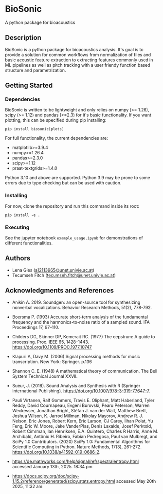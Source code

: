 # BioSonic
A python package for bioacoustics


## Description

BioSonic is a python package for bioacoustics analysis. It's goal is to provide a solution for common workflows from normalization of files and basic acoustic feature extraction to extracting features commonly used in ML pipelines as well as pitch tracking with a user friendy function based structure and parametrization.


## Getting Started

### Dependencies

BioSonic is written to be lightweight and only relies on numpy (>= 1.26), scipy (>= 1.12) and pandas (>=2.3) for it's basic functionality. If you want plotting, this can be specified during pip installing:

```
pip install biosonic[plots]
```

For full functionality, the current dependencies are:

- matplotlib>=3.9.4
- numpy>=1.26.4
- pandas>=2.3.0
- scipy>=1.12
- praat-textgrids>=1.4.0

Python 3.10 and above are supported. Python 3.9 may be prone to some errors due to type checking but can be used with caution. 

### Installing

For now, clone the repository and run this command inside its root: 
```
pip install -e . 
```

### Executing

See the jupyter notebook `example_usage.ipynb` for demonstrations of different functionalities. 

## Authors

- Lena Gies (a12113965@unet.univie.ac.at)
- Tecumseh Fitch (tecumseh.fitch@unet.univie.ac.at)

## Acknowledgments and References

* Anikin A. 2019. Soundgen: an open-source tool for synthesizing nonverbal vocalizations. Behavior Research Methods, 51(2), 778-792.
* Boersma P. (1993) Accurate short-term analysis of the fundamental frequency and the harmonics-to-noise ratio of a sampled sound. IFA Proceedings 17, 97–110.
* Childers DG, Skinner DP, Kemerait RC. (1977) The cepstrum: A guide to processing. Proc. IEEE 65, 1428–1443. https://doi.org/10.1109/PROC.1977.10747
* Klapuri A, Davy M. (2006) Signal processing methods for music transcription. New York: Springer. p.136
* Shannon C. E. (1948) A mathematical theory of communication. The Bell System Technical Journal XXVII.
* Sueur, J. (2018). Sound Analysis and Synthesis with R (Springer International Publishing). https://doi.org/10.1007/978-3-319-77647-7.
* Pauli Virtanen, Ralf Gommers, Travis E. Oliphant, Matt Haberland, Tyler Reddy, David Cournapeau, Evgeni Burovski, Pearu Peterson, Warren Weckesser, Jonathan Bright, Stéfan J. van der Walt, Matthew Brett, Joshua Wilson, K. Jarrod Millman, Nikolay Mayorov, Andrew R. J. Nelson, Eric Jones, Robert Kern, Eric Larson, CJ Carey, İlhan Polat, Yu Feng, Eric W. Moore, Jake VanderPlas, Denis Laxalde, Josef Perktold, Robert Cimrman, Ian Henriksen, E.A. Quintero, Charles R Harris, Anne M. Archibald, Antônio H. Ribeiro, Fabian Pedregosa, Paul van Mulbregt, and SciPy 1.0 Contributors. (2020) SciPy 1.0: Fundamental Algorithms for Scientific Computing in Python. Nature Methods, 17(3), 261-272. https://doi.org/10.1038/s41592-019-0686-2.

  
* https://de.mathworks.com/help/signal/ref/spectralentropy.html accessed January 13th, 2025. 18:34 pm
* https://docs.scipy.org/doc/scipy-1.15.2/reference/generated/scipy.stats.entropy.html accessed May 20th 2025, 11:32 am

